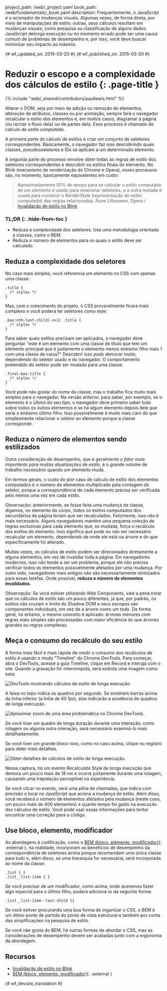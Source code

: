 project_path: /web/_project.yaml
book_path: /web/fundamentals/_book.yaml
description: Frequentemente, o JavaScript é o acionador de mudanças visuais. Algumas vezes, de forma direta, por meio de manipulações de estilo; outras, seus cálculos resultam em mudanças visuais, como pesquisa ou classificação de alguns dados. JavaScript delonga execução ou no momento errado pode ser uma causa comum de problemas de desempenho e, por isso, você deve buscar minimizar seu impacto ao máximo.

{# wf_updated_on: 2015-03-20 #}
{# wf_published_on: 2015-03-20 #}

# Reduzir o escopo e a complexidade dos cálculos de estilo {: .page-title }

{% include "web/_shared/contributors/paullewis.html" %}

Alterar o DOM, seja por meio da adição ou remoção de elementos, alteração de atributos, 
classes ou por animação, sempre fará o navegador recalcular 
o estilo dos elementos e, em muitos casos, diagramar a página (ou recriar o fluxo dela) ou de partes 
dela. Esse processo é chamado de <em>cálculo de estilo computado</em>.

A primeira parte do cálculo de estilos é criar um conjunto de seletores correspondentes. Basicamente, o navegador faz isso descobrindo quais classes, pseudosseletores e IDs se aplicam a um determinado elemento.

A segunda parte do processo envolve obter todas as regras de estilo dos seletores correspondentes e descobrir os estilos finais do elemento. No Blink (mecanismo de renderização do Chrome e Opera), esses processos são, no momento, basicamente equivalentes em custo:

> Aproximadamente 50% do tempo para se calcular o estilo computado de um elemento é usado para relacionar seletores, e a outra metade é usada para construir o RenderStyle (representação do estilo computado) das regras relacionadas.
> Rune Lillesveen, Opera / [Invalidação de estilo no Blink](https://docs.google.com/document/d/1vEW86DaeVs4uQzNFI5R-_xS9TcS1Cs_EUsHRSgCHGu8/view)

### TL;DR {: .hide-from-toc }

* Reduza a complexidade dos seletores. Use uma metodologia orientada a classes, como o BEM.
* Reduza o número de elementos para os quais o estilo deve ser calculado.

## Reduza a complexidade dos seletores

No caso mais simples, você referencia um elemento no CSS com apenas uma classe:


    .title {
      /* styles */
    }


Mas, com o crescimento do projeto, o CSS provavelmente ficará mais complexo e você poderá ter seletores como este:


    .box:nth-last-child(-n+1) .title {
      /* styles */
    }


Para saber quais estilos precisam ser aplicados, o navegador deve perguntar "este é um elemento com uma classe de título que tem um elemento principal que é justamente o elemento menos enésimo filho mais 1 com uma classe de caixa?" Descobrir isso _pode_ demorar muito, dependendo do seletor usado e do navegador. O comportamento pretendido do seletor pode ser mudado para uma classe:


    .final-box-title {
      /* styles */
    }


Você pode não gostar do nome da classe, mas o trabalho fica muito mais simples para o navegador. Na versão anterior, para saber, por exemplo, se o elemento é o último do seu tipo, o navegador deve primeiro saber tudo sobre todos os outros elementos e se há algum elemento depois dele que seria o enésimo último filho. Isso possivelmente é muito mais caro do que simplesmente relacionar o seletor ao elemento porque a classe corresponde.

## Reduza o número de elementos sendo estilizados
Outra consideração de desempenho, que é geralmente _o fator mais importante para muitas atualizações de estilo_, é o grande volume de trabalho necessário quando um elemento muda.

Em termos gerais, o custo do pior caso de cálculo de estilo dos elementos computados é o número de elementos multiplicado pela contagem do seletor, porque a correspondência de cada elemento precisa ser verificada pelo menos uma vez em cada estilo.

Observação: anteriormente, se fosse feita uma mudança de classe, digamos, no elemento do corpo, todos os estilos computados dos secundários da página teriam que ser recalculados. Felizmente, isso não é mais necessário. Alguns navegadores mantêm uma pequena coleção de regras exclusivas para cada elemento que, se mudada, força o recálculo dos estilos do elemento. Isso significa que pode ou não ser necessário recalcular um elemento, dependendo de onde ele está na árvore e do que especificamente foi alterado.

Muitas vezes, os cálculos de estilo podem ser direcionados diretamente a alguns elementos, em vez de invalidar toda a página. Em navegadores modernos, isso não tende a ser um problema, porque ele não precisa verificar todos os elementos possivelmente afetados por uma mudança. Por outro lado, navegadores mais antigos não são necessariamente otimizados para essas tarefas. Onde possível, **reduza o número de elementos invalidados**.

Observação: Se você estiver utilizando Web Components, vale a pena notar que os cálculos de estilo são um pouco diferentes, já que, por padrão, os estilos não cruzam o limite do Shadow DOM e seus escopos são componentes individuais, em vez de a árvore como um todo. De forma geral, no entanto, o mesmo conceito é aplicado: árvores menores com regras mais simples são processadas com maior eficiência do que árvores grandes ou regras complexas.

## Meça o consumo do recálculo do seu estilo

A forma mais fácil e mais rápida de medir o consumo dos recálculos de estilo é usando o modo "Timeline" do Chrome DevTools. Para começar, abra o DevTools, acesse a guia Timeline, clique em Record e interaja com o site. Quando a gravação for interrompida, será exibida uma imagem como esta:

<img src="images/reduce-the-scope-and-complexity-of-style-calculations/long-running-style.jpg"  alt="DevTools mostrando cálculos de estilo de longa execução.">

A faixa no topo indica os quadros por segundo. Se existirem barras acima da linha inferior (a linha de 60 fps), elas indicarão a existência de quadros de longa execução.

<img src="images/reduce-the-scope-and-complexity-of-style-calculations/frame-selection.jpg"  alt="Aproximar zoom de uma área problemática no Chrome DevTools.">

Se você tiver um quadro de longa duração durante uma interação, como rolagem ou alguma outra interação, será necessário examiná-lo mais detalhadamente.

Se você tiver um grande bloco roxo, como no caso acima, clique no registro para obter mais detalhes.

<img src="images/reduce-the-scope-and-complexity-of-style-calculations/style-details.jpg"  alt="Obter detalhes de cálculos de estilo de longa execução.">

Nessa captura, há um evento Recalculate Style de longa execução que demora um pouco mais de 18 ms e ocorre justamente durante uma rolagem, causando uma trepidação perceptível na experiência.

Se você clicar no evento, verá uma pilha de chamadas, que indica com precisão o local no JavaScript que aciona a mudança de estilo. Além disso, você receberá o número de elementos afetados pela mudança (neste caso, um pouco mais de 400 elementos) e quanto tempo foi gasto na execução dos cálculos de estilo. Você pode usar essas informações para tentar encontrar uma correção para o código.

## Use bloco, elemento, modificador

As abordagens à codificação, como o [BEM (bloco, elemento, modificador)](https://bem.info/){: .external }, na realidade, incorporam os benefícios de desempenho da correspondência de seletores acima porque recomendam uma única classe para tudo e, além disso, se uma hierarquia for necessária, será incorporada ao nome da classe:


    .list { }
    .list__list-item { }


Se você precisar de um modificador, como acima, onde queremos fazer algo especial para o último filho, poderá adicioná-lo da seguinte forma:


    .list__list-item--last-child {}


Se você estiver procurando uma boa forma de organizar o CSS, o BEM é um ótimo ponto de partida do ponto de vista estrutural e também por conta das simplificações na pesquisa de estilo.

Se você não gosta do BEM, há outras formas de abordar o CSS, mas as considerações de desempenho devem ser avaliadas junto com a ergonomia da abordagem.

## Recursos

* [Invalidação de estilo no Blink](https://docs.google.com/document/d/1vEW86DaeVs4uQzNFI5R-_xS9TcS1Cs_EUsHRSgCHGu8/edit)
* [BEM (bloco, elemento, modificador)](https://bem.info/){: .external }


{# wf_devsite_translation #}
